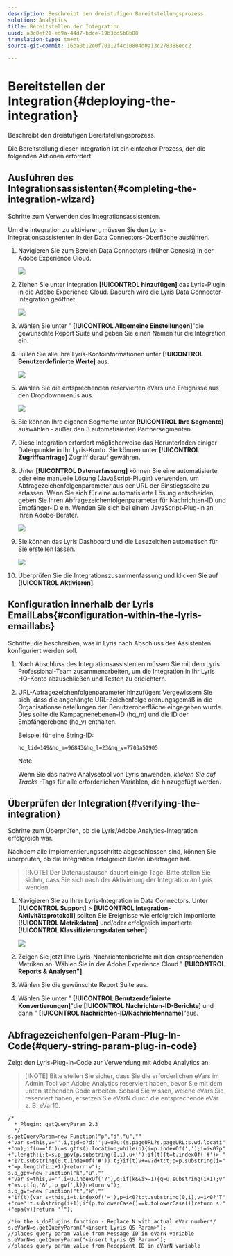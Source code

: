 ```yaml
---
description: Beschreibt den dreistufigen Bereitstellungsprozess.
solution: Analytics
title: Bereitstellen der Integration
uuid: a3c0ef21-ed9a-44d7-bdce-19b3bd5b8b80
translation-type: tm+mt
source-git-commit: 16ba0b12e0f70112f4c10804d0a13c278388ecc2

---
```



# Bereitstellen der Integration{#deploying-the-integration}

Beschreibt den dreistufigen Bereitstellungsprozess.

Die Bereitstellung dieser Integration ist ein einfacher Prozess, der die folgenden Aktionen erfordert:

## Ausführen des Integrationsassistenten{#completing-the-integration-wizard}

Schritte zum Verwenden des Integrationsassistenten.

Um die Integration zu aktivieren, müssen Sie den Lyris-Integrationsassistenten in der Data Connectors-Oberfläche ausführen.

1. Navigieren Sie zum Bereich Data Connectors (früher Genesis) in der Adobe Experience Cloud.

   ![](assets/data_connectors.png)

1. Ziehen Sie unter Integration **[!UICONTROL hinzufügen]** das Lyris-Plugin in die Adobe Experience Cloud. Dadurch wird die Lyris Data Connector-Integration geöffnet.

   ![](assets/add_integration.png)

1. Wählen Sie unter " **[!UICONTROL Allgemeine Einstellungen]**"die gewünschte Report Suite und geben Sie einen Namen für die Integration ein.
1. Füllen Sie alle Ihre Lyris-Kontoinformationen unter **[!UICONTROL Benutzerdefinierte Werte]** aus.

   ![](assets/general_settings.png)

1. Wählen Sie die entsprechenden reservierten eVars und Ereignisse aus den Dropdownmenüs aus.

   ![](assets/variable_mapping.png)

1. Sie können Ihre eigenen Segmente unter **[!UICONTROL Ihre Segmente]** auswählen - außer den 3 automatisierten Partnersegmenten.
1. Diese Integration erfordert möglicherweise das Herunterladen einiger Datenpunkte in Ihr Lyris-Konto. Sie können unter **[!UICONTROL Zugriffsanfrage]** Zugriff darauf gewähren.
1. Unter **[!UICONTROL Datenerfassung]** können Sie eine automatisierte oder eine manuelle Lösung (JavaScript-Plugin) verwenden, um Abfragezeichenfolgenparameter aus der URL der Einstiegsseite zu erfassen. Wenn Sie sich für eine automatisierte Lösung entscheiden, geben Sie Ihren Abfragezeichenfolgenparameter für Nachrichten-ID und Empfänger-ID ein. Wenden Sie sich bei einem JavaScript-Plug-in an Ihren Adobe-Berater.

   ![](assets/data_collection.png)

1. Sie können das Lyris Dashboard und die Lesezeichen automatisch für Sie erstellen lassen.

   ![](assets/dashboard_generation.png)

1. Überprüfen Sie die Integrationszusammenfassung und klicken Sie auf **[!UICONTROL Aktivieren]**.

## Konfiguration innerhalb der Lyris EmailLabs{#configuration-within-the-lyris-emaillabs}

Schritte, die beschreiben, was in Lyris nach Abschluss des Assistenten konfiguriert werden soll.

1. Nach Abschluss des Integrationsassistenten müssen Sie mit dem Lyris Professional-Team zusammenarbeiten, um die Integration in Ihr Lyris HQ-Konto abzuschließen und Testen zu erleichtern.
1. URL-Abfragezeichenfolgenparameter hinzufügen: Vergewissern Sie sich, dass die angehängte URL-Zeichenfolge ordnungsgemäß in die Organisationseinstellungen der Benutzeroberfläche eingegeben wurde. Dies sollte die Kampagnenebenen-ID (hq_m) und die ID der Empfängerebene (hq_v) enthalten.

   Beispiel für eine String-ID:

   ```
   hq_lid=149&hq_m=96843&hq_l=23&hq_v=7703a51905
   ```

   >[!NOTE]
   >
   >Wenn Sie das native Analysetool von Lyris anwenden, *klicken Sie auf Tracks* -Tags für alle erforderlichen Variablen, die hinzugefügt werden.

## Überprüfen der Integration{#verifying-the-integration}

Schritte zum Überprüfen, ob die Lyris/Adobe Analytics-Integration erfolgreich war.

Nachdem alle Implementierungsschritte abgeschlossen sind, können Sie überprüfen, ob die Integration erfolgreich Daten übertragen hat.

> [!NOTE] Der Datenaustausch dauert einige Tage. Bitte stellen Sie sicher, dass Sie sich nach der Aktivierung der Integration an Lyris wenden.

1. Navigieren Sie zu Ihrer Lyris-Integration in Data Connectors. Unter **[!UICONTROL Support]** &gt; **[!UICONTROL Integration-Aktivitätsprotokoll]** sollten Sie Ereignisse wie erfolgreich importierte **[!UICONTROL Metrikdaten]** und/oder erfolgreich importierte **[!UICONTROL Klassifizierungsdaten sehen]**:

   ![](assets/integration_info.png)

1. Zeigen Sie jetzt Ihre Lyris-Nachrichtenberichte mit den entsprechenden Metriken an. Wählen Sie in der Adobe Experience Cloud " **[!UICONTROL Reports &amp; Analysen"]**.
1. Wählen Sie die gewünschte Report Suite aus.
1. Wählen Sie unter " **[!UICONTROL Benutzerdefinierte Konvertierungen]**"die **[!UICONTROL Nachrichten-ID-Berichte]** und dann " **[!UICONTROL Nachrichten-ID/Nachrichtenname]**"aus.

## Abfragezeichenfolgen-Param-Plug-In-Code{#query-string-param-plug-in-code}

Zeigt den Lyris-Plug-in-Code zur Verwendung mit Adobe Analytics an.

> [!NOTE] Bitte stellen Sie sicher, dass Sie die erforderlichen eVars im Admin Tool von Adobe Analytics reserviert haben, bevor Sie mit dem unten stehenden Code arbeiten. Sobald Sie wissen, welche eVars Sie reserviert haben, ersetzen Sie eVarN durch die entsprechende eVar. z. B. eVar10.

```
/* 
  * Plugin: getQueryParam 2.3 
  */ 
s.getQueryParam=new Function("p","d","u","" 
+"var s=this,v='',i,t;d=d?d:'';u=u?u:(s.pageURL?s.pageURL:s.wd.locati" 
+"on);if(u=='f')u=s.gtfs().location;while(p){i=p.indexOf(',');i=i<0?p" 
+".length:i;t=s.p_gpv(p.substring(0,i),u+'');if(t){t=t.indexOf('#')>-" 
+"1?t.substring(0,t.indexOf('#')):t;}if(t)v+=v?d+t:t;p=p.substring(i=" 
+"=p.length?i:i+1)}return v"); 
s.p_gpv=new Function("k","u","" 
+"var s=this,v='',i=u.indexOf('?'),q;if(k&&i>-1){q=u.substring(i+1);v" 
+"=s.pt(q,'&','p_gvf',k)}return v"); 
s.p_gvf=new Function("t","k","" 
+"if(t){var s=this,i=t.indexOf('='),p=i<0?t:t.substring(0,i),v=i<0?'T" 
+"rue':t.substring(i+1);if(p.toLowerCase()==k.toLowerCase())return s." 
+"epa(v)}return ''"); 
 
/*in the s_doPlugins function - Replace N with actual eVar number*/ 
s.eVarN=s.getQueryParam("<insert Lyris QS Param>");  
//places query param value from Message ID in eVarN variable s.eVarN=s.getQueryParam("<insert Lyris QS Param>");  
//places query param value from Recepient ID in eVarN variable 
```
